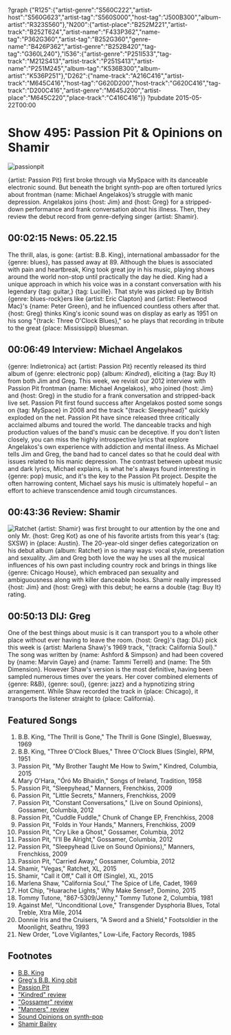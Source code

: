 ?graph {"R125":{"artist-genre":"S560C222","artist-host":"S560G623","artist-tag":"S560S000","host-tag":"J500B300","album-artist":"R323S560"},"N200":{"artist-place":"B252M221","artist-track":"B252T624","artist-name":"F433P362","name-tag":"P362G360","artist-tag":"B252G360","genre-name":"B426P362","artist-genre":"B252B420","tag-tag":"G360L240"},"I536":{"artist-genre":"P251I533","tag-track":"M212S413","artist-track":"P251S413","artist-name":"P251M245","album-tag":"K536B300","album-artist":"K536P251"},"D262":{"name-track":"A216C416","artist-track":"M645C416","host-tag":"G620D200","host-track":"G620C416","tag-track":"D200C416","artist-genre":"M645J200","artist-place":"M645C220","place-track":"C416C416"}}
?pubdate 2015-05-22T00:00

# Show 495: Passion Pit & Opinions on Shamir

![passionpit](http://sound-images.s3.amazonaws.com/images/2015/passionpit2_web.jpg)

{artist: Passion Pit} first broke through via MySpace with its danceable electronic sound. But beneath the bright synth-pop are often tortured lyrics about frontman {name: Michael Angelakos}’s struggle with manic depression. Angelakos joins {host: Jim} and {host: Greg} for a stripped-down performance and frank conversation about his illness. Then, they review the debut record from genre-defying singer {artist: Shamir}.

## 00:02:15 News: 05.22.15
The thrill, alas, is gone: {artist: B.B. King}, international ambassador for the {genre: blues}, has passed away at 89. Although the blues is associated with pain and heartbreak, King took great joy in his music, playing shows around the world non-stop until practically the day he died. King had a unique approach in which his voice was in a constant conversation with his legendary {tag: guitar,} {tag: Lucille}. That style was picked up by British {genre: blues-rock}ers like {artist: Eric Clapton} and {artist: Fleetwood Mac}'s {name: Peter Green}, and he influenced countless others after that. {host: Greg} thinks King's iconic sound was on display as early as 1951 on his song "{track: Three O'Clock Blues}," so he plays that recording in tribute to the great {place: Mississippi} bluesman.


## 00:06:49 Interview: Michael Angelakos
{genre: Indietronica} act {artist: Passion Pit} recently released its third album of {genre: electronic pop} {album: *Kindred*}, eliciting a {tag: Buy It} from both Jim and Greg. This week, we revisit our 2012 interview with Passion Pit frontman {name: Michael Angelakos}, who joined {host: Jim} and {host: Greg} in the studio for a frank conversation and stripped-back live set. Passion Pit first found success after Angelakos posted some songs on {tag: MySpace} in 2008 and the track "{track: Sleepyhead}" quickly exploded on the net. Passion Pit have since released three critically acclaimed albums and toured the world. The danceable tracks and high production values of the band's music can be deceptive. If you don't listen closely, you can miss the highly introspective lyrics that explore Angelakos's own experience with addiction and mental illness. As Michael tells Jim and Greg, the band had to cancel dates so that he could deal with issues related to his manic depression. The contrast between upbeat music and dark lyrics, Michael explains, is what he's always found interesting in {genre: pop} music, and it's the key to the Passion Pit project. Despite the often harrowing content, Michael says his music is ultimately hopeful – an effort to achieve transcendence amid tough circumstances.


## 00:43:36 Review: Shamir
![Ratchet](http://is2.mzstatic.com/image/pf/us/r30/Music3/v4/76/14/21/76142128-6882-251d-747f-42b00d19c81f/cover.600x600-75.jpg "930149465/973351333")
{artist: Shamir} was first brought to our attention by the one and only Mr. {host: Greg Kot} as one of his favorite artists from this year's {tag: SXSW} in {place: Austin}. The 20-year-old singer defies categorization on his debut album {album: Ratchet} in so many ways: vocal style, presentation and sexuality. Jim and Greg both love the way he uses all the musical influences of his own past including country rock and brings in things like {genre: Chicago House}, which embraced pan sexuality and ambiguousness along with killer danceable hooks. Shamir really impressed {host: Jim} and {host: Greg} with this debut; he earns a double {tag: Buy It} rating.


## 00:50:13 DIJ: Greg
One of the best things about music is it can transport you to a whole other place without ever having to leave the room. {host: Greg}'s {tag: DIJ} pick this week is {artist: Marlena Shaw}'s 1969 track, "{track: California Soul}." The song was written by {name: Ashford & Simpson} and had been covered by {name: Marvin Gaye} and {name: Tammi Terrell} and {name: The 5th Dimension}. However Shaw's version is the most definitive, having been sampled numerous times over the years. Her cover combined elements of {genre: R&B}, {genre: soul}, {genre: jazz} and a hypnotizing string arrangement. While Shaw recorded the track in {place: Chicago}, it transports the listener straight to {place: California}. 

## Featured Songs
1. B.B. King, "The Thrill is Gone," The Thrill is Gone (Single), Bluesway, 1969 
1. B.B. King, "Three O'Clock Blues," Three O'Clock Blues (Single), RPM, 1951 
1. Passion Pit, "My Brother Taught Me How to Swim," Kindred, Columbia, 2015 
1. Mary O'Hara, "Óró Mo Bhaidin," Songs of Ireland, Tradition, 1958 
1. Passion Pit, "Sleepyhead," Manners, Frenchkiss, 2009 
1. Passion Pit, "Little Secrets," Manners, Frenchkiss, 2009 
1. Passion Pit, "Constant Conversations," (Live on Sound Opinions), Gossamer, Columbia, 2012
1. Passion Pit, "Cuddle Fuddle," Chunk of Change EP, Frenchkiss, 2008 
1. Passion Pit, "Folds in Your Hands," Manners, Frenchkiss, 2009 
1. Passion Pit, "Cry Like a Ghost," Gossamer, Columbia, 2012 
1. Passion Pit, "I'll Be Alright," Gossamer, Columbia, 2012 
1. Passion Pit, "Sleepyhead (Live on Sound Opinions)," Manners, Frenchkiss, 2009 
1. Passion Pit, "Carried Away," Gossamer, Columbia, 2012 
1. Shamir, "Vegas," Ratchet, XL, 2015 
1. Shamir, "Call it Off," Call it Off (Single), XL, 2015 
1. Marlena Shaw, "California Soul," The Spice of Life, Cadet, 1969 
1. Hot Chip, "Huarache Lights," Why Make Sense?, Domino, 2015 
1. Tommy Tutone, "867-5309/Jenny," Tommy Tutone 2, Columbia, 1981 
1. Against Me!, "Unconditional Love," Transgender Dysphoria Blues, Total Treble, Xtra Mile, 2014 
1. Donnie Iris and the Cruisers, "A Sword and a Shield," Footsoldier in the Moonlight, Seathru, 1993 
1. New Order, "Love Vigilantes," Low-Life, Factory Records, 1985 


## Footnotes
- [B.B. King](http://www.bbking.com/)
- [Greg's B.B. King obit](http://www.chicagotribune.com/entertainment/music/ct-bb-king-obituary-20150515-column.htm)
- [Passion Pit](http://www.kindredthealbum.com/)
- ["Kindred" review](/show/494/#kindred)
- ["Gossamer" review](/show/348/#passionpit)
- ["Manners" review](/show/182/#passionpit)
- [Sound Opinions on synth-pop](/show/225)
- [Shamir Bailey](https://twitter.com/shamirbailey)
